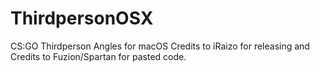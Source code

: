 # ThirdpersonOSX
CS:GO Thirdperson Angles for macOS
Credits to iRaizo for releasing and Credits to Fuzion/Spartan for pasted code.
